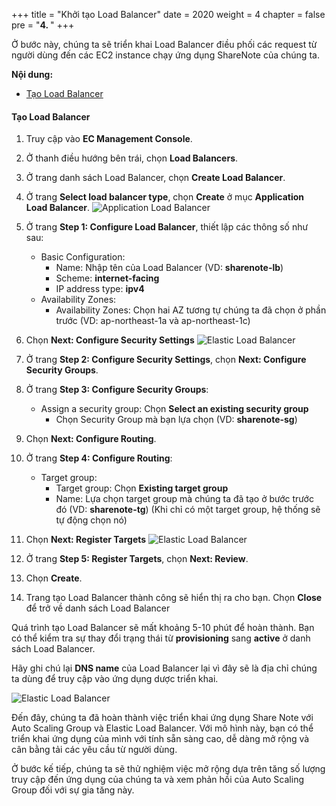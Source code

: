 +++
title = "Khởi tạo Load Balancer"
date = 2020
weight = 4
chapter = false
pre = "<b>4. </b>"
+++

Ở bước này, chúng ta sẽ triển khai Load Balancer điều phối các request từ người dùng đến các EC2 instance chạy ứng dụng ShareNote của chúng ta.

**Nội dung:**
- [Tạo Load Balancer](#tạo-load-balancer)

#### Tạo Load Balancer

1. Truy cập vào **EC Management Console**.
2. Ở thanh điều hướng bên trái, chọn **Load Balancers**.
3. Ở trang danh sách Load Balancer, chọn **Create Load Balancer**.
4. Ở trang **Select load balancer type**, chọn **Create** ở mục **Application Load Balancer**.
![Application Load Balancer](../../../images/5/5_ALB.png?width=90pc)
5. Ở trang **Step 1: Configure Load Balancer**, thiết lập các thông số như sau:
    - Basic Configuration:
      - Name: Nhập tên của Load Balancer (VD: **sharenote-lb**)
      - Scheme: **internet-facing**
      - IP address type: **ipv4**
    - Availability Zones:
      - Availability Zones: Chọn hai AZ tương tự chúng ta đã chọn ở phần trước (VD: ap-northeast-1a và ap-northeast-1c)
6. Chọn **Next: Configure Security Settings**
![Elastic Load Balancer](../../../images/5/5_step1.png?width=90pc)
7. Ở trang **Step 2: Configure Security Settings**, chọn **Next: Configure Security Groups**.
8. Ở trang **Step 3: Configure Security Groups**:
   - Assign a security group: Chọn **Select an existing security group**
     - Chọn Security Group mà bạn lựa chọn (VD: **sharenote-sg**)
9. Chọn **Next: Configure Routing**.
10. Ở trang **Step 4: Configure Routing**:
    - Target group:
      - Target group: Chọn **Existing target group**
      - Name: Lựa chọn target group mà chúng ta đã tạo ở bước trước đó (VD: **sharenote-tg**) (Khi chỉ có một target group, hệ thống sẽ tự động chọn nó)
11. Chọn **Next: Register Targets**
![Elastic Load Balancer](../../../images/5/5_step4.png?width=90pc)
12. Ở trang **Step 5: Register Targets**, chọn **Next: Review**.
13. Chọn **Create**.

14. Trang tạo Load Balancer thành công sẽ hiển thị ra cho bạn. Chọn **Close** để trở về danh sách Load Balancer

Quá trình tạo Load Balancer sẽ mất khoảng 5-10 phút để hoàn thành. Bạn có thể kiểm tra sự thay đổi trạng thái từ **provisioning** sang **active** ở danh sách Load Balancer.

Hãy ghi chú lại **DNS name** của Load Balancer lại vì đây sẽ là địa chỉ chúng ta dùng để truy cập vào ứng dụng dược triển khai.

![Elastic Load Balancer](../../../images/5/5_DNSName.png?width=90pc)

Đến đây, chúng ta đã hoàn thành việc triển khai ứng dụng Share Note với Auto Scaling Group và Elastic Load Balancer. Với mô hình này, bạn có thể triển khai ứng dụng của mình với tính sẵn sàng cao, dễ dàng mở rộng và cân bằng tải các yêu cầu từ người dùng.

Ở bước kế tiếp, chúng ta sẽ thử nghiệm việc mở rộng dựa trên tăng số lượng truy cập đến ứng dụng của chúng ta và xem phản hồi của Auto Scaling Group đối với sự gia tăng này.
